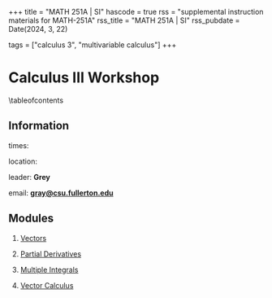 +++
title = "MATH 251A | SI"
hascode = true
rss = "supplemental instruction materials for MATH-251A"
rss_title = "MATH 251A | SI"
rss_pubdate = Date(2024, 3, 22)

tags = ["calculus 3", "multivariable calculus"]
+++

# Calculus III Workshop

\tableofcontents

## Information

times:

location:

leader: **Grey**

email: **gray@csu.fullerton.edu**

## Modules

1) [Vectors](/251a/m1/)

2) [Partial Derivatives](/251a/m2/)

3) [Multiple Integrals](/251a/m3/)

4) [Vector Calculus](/251a/m4/)
